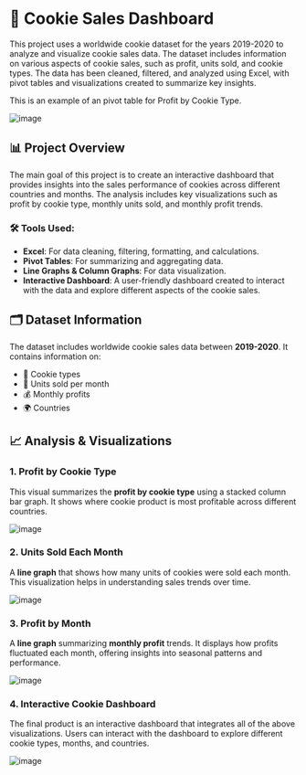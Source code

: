 # 🍪 Cookie Sales Dashboard

This project uses a worldwide cookie dataset for the years 2019-2020 to analyze and visualize cookie sales data. The dataset includes information on various aspects of cookie sales, such as profit, units sold, and cookie types. The data has been cleaned, filtered, and analyzed using Excel, with pivot tables and visualizations created to summarize key insights. 

This is an example of an pivot table for Profit by Cookie Type.

![image](https://github.com/user-attachments/assets/2743b8a1-4714-4fc1-a077-38bcc89ac036)

  <!-- Replace with actual image URL -->

## 📊 Project Overview

The main goal of this project is to create an interactive dashboard that provides insights into the sales performance of cookies across different countries and months. The analysis includes key visualizations such as profit by cookie type, monthly units sold, and monthly profit trends.

### 🛠️ Tools Used:
- **Excel**: For data cleaning, filtering, formatting, and calculations.
- **Pivot Tables**: For summarizing and aggregating data.
- **Line Graphs & Column Graphs**: For data visualization.
- **Interactive Dashboard**: A user-friendly dashboard created to interact with the data and explore different aspects of the cookie sales.

## 🗂️ Dataset Information

The dataset includes worldwide cookie sales data between **2019-2020**. It contains information on:
- 🍪 Cookie types
- 📅 Units sold per month
- 💰 Monthly profits
- 🌍 Countries

## 📈 Analysis & Visualizations

### 1. **Profit by Cookie Type**  
   This visual summarizes the **profit by cookie type** using a stacked column bar graph. It shows where cookie product is most profitable across different countries.

 ![image](https://github.com/user-attachments/assets/e6f5868f-f679-42ae-9968-dca1ea3c4aad)
  <!-- Replace with actual image URL -->

### 2. **Units Sold Each Month**  
   A **line graph** that shows how many units of cookies were sold each month. This visualization helps in understanding sales trends over time.

  ![image](https://github.com/user-attachments/assets/0e0427ec-88bb-4805-b753-01f5cdf42599)
  <!-- Replace with actual image URL -->

### 3. **Profit by Month**  
   A **line graph** summarizing **monthly profit** trends. It displays how profits fluctuated each month, offering insights into seasonal patterns and performance.

  ![image](https://github.com/user-attachments/assets/92a70ca2-116c-4f7f-b58e-960f019aaa97)
 <!-- Replace with actual image URL -->

### 4. **Interactive Cookie Dashboard**  
   The final product is an interactive dashboard that integrates all of the above visualizations. Users can interact with the dashboard to explore different cookie types, months, and countries.

![image](https://github.com/user-attachments/assets/f0474f7f-1355-4f19-9299-7f45fc220863)
  <!-- Replace with actual image URL -->


